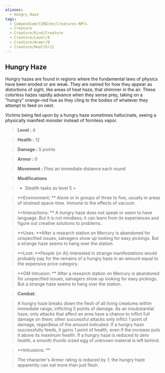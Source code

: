 ```yaml
---
aliases:
  - Hungry Haze
tags:
  - Compendium/CSRD/en/Creatures-NPCs
  - Creature
  - Creature/Kind/Creature
  - Creature/Level/4
  - Creature/Armor/0
  - Creature/Health/12
---
```

    
      
## Hungry Haze      
Hungry hazes are found in regions where the fundamental laws of physics have been eroded or are weak. They are named for how they appear as distortions of sight, like areas of heat haze, that shimmer in the air. These colorless hazes rapidly advance when they sense prey, taking on a "hungry" orange-red hue as they cling to the bodies of whatever they attempt to feed on next.    
Victims being fed upon by a hungry haze sometimes hallucinate, seeing a physically manifest monster instead of formless vapor.      
    
      
> **Level :** 4      
> **Health :** 12      
> **Damage :** 5 points      
> **Armor :** 0      
> **Movement :** Flies an immediate distance each round      
> **Modifications**      
>- Stealth tasks as level 5 >    
>      
> **Environment: ** Alone or in groups of three to five, usually in areas of strained space-time. Immune to the effects of vacuum.      
> **Interactions: ** A hungry haze does not speak or seem to have language. But it is not mindless; it can learn from its experiences and figure out creative solutions to problems.      
> **Uses: **After a research station on Mercury is abandoned for unspecified issues, salvagers show up looking for easy pickings. But a strange haze seems to hang over the station.      
> **Loot: **People (or AI) interested in strange manifestations would probably pay for the remains of a hungry haze in an amount equal to the expensive price category.      
> **GM Intrusion: ** After a research station on Mercury is abandoned for unspecified issues, salvagers show up looking for easy pickings. But a strange haze seems to hang over the station.      
    
> **Combat:**     
> A hungry haze breaks down the flesh of all living creatures within immediate range, inflicting 5 points of damage. As an insubstantial haze, only attacks that affect an area have a chance to inflict full damage on them; other successful attacks only inflict 1 point of damage, regardless of the amount indicated. If a hungry haze successfully feeds, it gains 1 point of health, even if the increase puts it above its maximum health. If a hungry haze is reduced to zero health, a smooth thumb-sized egg of unknown material is left behind.      
      
    
> **Intrusions: **     
> The character's Armor rating is reduced by 1; the hungry haze apparently can eat more than just flesh.      

